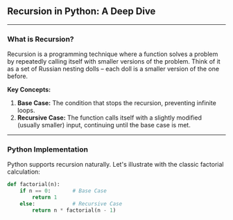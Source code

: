 ## Recursion in Python: A Deep Dive

---

### What is Recursion?

Recursion is a programming technique where a function solves a problem by repeatedly calling itself with smaller versions of the problem.  Think of it as a set of Russian nesting dolls – each doll is a smaller version of the one before.

**Key Concepts:**

1. **Base Case:**  The condition that stops the recursion, preventing infinite loops.
2. **Recursive Case:**  The function calls itself with a slightly modified (usually smaller) input, continuing until the base case is met.

---

### Python Implementation

Python supports recursion naturally. Let's illustrate with the classic factorial calculation:

```python
def factorial(n):
    if n == 0:       # Base Case
        return 1
    else:            # Recursive Case
        return n * factorial(n - 1)
